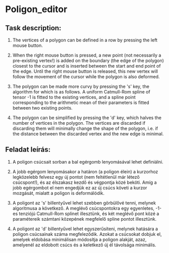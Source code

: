 # Poligon_editor

## Task description:

1. The vertices of a polygon can be defined in a row by pressing the left mouse button.

2. When the right mouse button is pressed, a new point (not necessarily a pre-existing vertex!) is added on the boundary (the edge of the polygon) closest to the cursor and is inserted between the start and end point of the edge. Until the right mouse button is released, this new vertex will follow the movement of the cursor while the polygon is also deformed.

3. The polygon can be made more curvy by pressing the 's' key, the algorithm for which is as follows. A uniform Catmull-Rom spline of tensor -1 is fitted to the existing vertices, and a spline point corresponding to the arithmetic mean of their parameters is fitted between two existing points.

4. The polygon can be simplified by pressing the 'd' key, which halves the number of vertices in the polygon. The vertices are discarded if discarding them will minimally change the shape of the polygon, i.e. if the distance between the discarded vertex and the new edge is minimal.



## Feladat leírás:

1. A poligon csúcsait sorban a bal egérgomb lenyomásával lehet definiálni.

2. A jobb egérgom lenyomásakor a határon (a poligon élein) a kurzorhoz legközelebb felvesz egy új pontot (nem feltétlenül már létező csúcspont!), és az élszakasz kezdő és végpontja közé beköti. Amíg a jobb egérgombot el nem engedjük ez az új csúcs követi a kurzor mozgását, mialatt a poligon is deformálódik.

3. A poligont az 's' billentyűvel lehet szebben görbülővé tenni, melynek algoritmusa a következő. A meglévő csúcspontokra egy egyenletes, -1-es tenziójú Catmull-Rom splinet illesztünk, és két meglévő pont közé a paramétereik számtani közepének megfelelő spline pontot illesztünk.

4. A poligont az 'd' billentyűvel lehet egyszerűsíteni, melynek hatására a poligon csúcsainak száma megfeleződik. Azokat a csúcsokat dobjuk el, amelyek eldobása minimálisan módosítja a poligon alakját, azaz, amelyenél az eldobott csúcs és a keletkező új él távolsága minimális.
